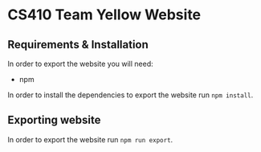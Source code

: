 # CS410 Team Yellow Website

## Requirements & Installation
In order to export the website you will need:
* npm

In order to install the dependencies to export the website run `npm install`.

## Exporting website
In order to export the website run `npm run export`.
